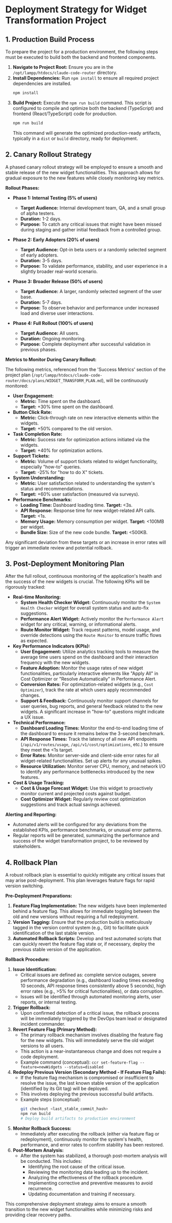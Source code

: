 # Deployment Strategy for Widget Transformation Project

## 1. Production Build Process

To prepare the project for a production environment, the following steps must be executed to build both the backend and frontend components.

1.  **Navigate to Project Root:** Ensure you are in the `/opt/lampp/htdocs/claude-code-router` directory.
2.  **Install Dependencies:** Run `npm install` to ensure all required project dependencies are installed.
    ```bash
    npm install
    ```
3.  **Build Project:** Execute the `npm run build` command. This script is configured to compile and optimize both the backend (TypeScript) and frontend (React/TypeScript) code for production.
    ```bash
    npm run build
    ```
    This command will generate the optimized production-ready artifacts, typically in a `dist` or `build` directory, ready for deployment.

## 2. Canary Rollout Strategy

A phased canary rollout strategy will be employed to ensure a smooth and stable release of the new widget functionalities. This approach allows for gradual exposure to the new features while closely monitoring key metrics.

**Rollout Phases:**

*   **Phase 1: Internal Testing (5% of users)**
    *   **Target Audience:** Internal development team, QA, and a small group of alpha testers.
    *   **Duration:** 1-2 days.
    *   **Purpose:** To catch any critical issues that might have been missed during staging and gather initial feedback from a controlled group.

*   **Phase 2: Early Adopters (20% of users)**
    *   **Target Audience:** Opt-in beta users or a randomly selected segment of early adopters.
    *   **Duration:** 3-5 days.
    *   **Purpose:** To validate performance, stability, and user experience in a slightly broader real-world scenario.

*   **Phase 3: Broader Release (50% of users)**
    *   **Target Audience:** A larger, randomly selected segment of the user base.
    *   **Duration:** 5-7 days.
    *   **Purpose:** To observe behavior and performance under increased load and diverse user interactions.

*   **Phase 4: Full Rollout (100% of users)**
    *   **Target Audience:** All users.
    *   **Duration:** Ongoing monitoring.
    *   **Purpose:** Complete deployment after successful validation in previous phases.

**Metrics to Monitor During Canary Rollout:**

The following metrics, referenced from the 'Success Metrics' section of the project plan (`/opt/lampp/htdocs/claude-code-router/docs/plans/WIDGET_TRANSFORM_PLAN.md`), will be continuously monitored:

*   **User Engagement:**
    *   **Metric:** Time spent on the dashboard.
    *   **Target:** +30% time spent on the dashboard.
*   **Button Click Rate:**
    *   **Metric:** Click-through rate on new interactive elements within the widgets.
    *   **Target:** +50% compared to the old version.
*   **Task Completion Rate:**
    *   **Metric:** Success rate for optimization actions initiated via the widgets.
    *   **Target:** +40% for optimization actions.
*   **Support Tickets:**
    *   **Metric:** Volume of support tickets related to widget functionality, especially "how-to" queries.
    *   **Target:** -25% for "how to do X" tickets.
*   **System Understanding:**
    *   **Metric:** User satisfaction related to understanding the system's status and recommendations.
    *   **Target:** +60% user satisfaction (measured via surveys).
*   **Performance Benchmarks:**
    *   **Loading Time:** Dashboard loading time. **Target:** <3s.
    *   **API Response:** Response time for new widget-related API calls. **Target:** <1s.
    *   **Memory Usage:** Memory consumption per widget. **Target:** <100MB per widget.
    *   **Bundle Size:** Size of the new code bundle. **Target:** <500KB.

Any significant deviation from these targets or an increase in error rates will trigger an immediate review and potential rollback.

## 3. Post-Deployment Monitoring Plan

After the full rollout, continuous monitoring of the application's health and the success of the new widgets is crucial. The following KPIs will be rigorously tracked:

*   **Real-time Monitoring:**
    *   **System Health Checker Widget:** Continuously monitor the `System Health Checker` widget for overall system status and auto-fix suggestions.
    *   **Performance Alert Widget:** Actively monitor the `Performance Alert` widget for any critical, warning, or informational alerts.
    *   **Route Monitor Widget:** Track request patterns, model usage, and override detections using the `Route Monitor` to ensure traffic flows as expected.
*   **Key Performance Indicators (KPIs):**
    *   **User Engagement:** Utilize analytics tracking tools to measure the average time users spend on the dashboard and their interaction frequency with the new widgets.
    *   **Feature Adoption:** Monitor the usage rates of new widget functionalities, particularly interactive elements like "Apply All" in Cost Optimizer or "Resolve Automatically" in Performance Alert.
    *   **Conversion Rates:** For optimization-related widgets (e.g., `Cost Optimizer`), track the rate at which users apply recommended changes.
    *   **Support & Feedback:** Continuously monitor support channels for user queries, bug reports, and general feedback related to the new widgets. A significant increase in "how-to" questions might indicate a UX issue.
*   **Technical Performance:**
    *   **Dashboard Loading Times:** Monitor the end-to-end loading time of the dashboard to ensure it remains below the 3-second benchmark.
    *   **API Response Times:** Track the latency of all new API endpoints (`/api/v1/routes/usage`, `/api/v1/cost/optimizations`, etc.) to ensure they meet the <1s target.
    *   **Error Rates:** Monitor server-side and client-side error rates for all widget-related functionalities. Set up alerts for any unusual spikes.
    *   **Resource Utilization:** Monitor server CPU, memory, and network I/O to identify any performance bottlenecks introduced by the new features.
*   **Cost & Usage Tracking:**
    *   **Cost & Usage Forecast Widget:** Use this widget to proactively monitor current and projected costs against budget.
    *   **Cost Optimizer Widget:** Regularly review cost optimization suggestions and track actual savings achieved.

**Alerting and Reporting:**

*   Automated alerts will be configured for any deviations from the established KPIs, performance benchmarks, or unusual error patterns.
*   Regular reports will be generated, summarizing the performance and success of the widget transformation project, to be reviewed by stakeholders.

## 4. Rollback Plan

A robust rollback plan is essential to quickly mitigate any critical issues that may arise post-deployment. This plan leverages feature flags for rapid version switching.

**Pre-Deployment Preparations:**

1.  **Feature Flag Implementation:** The new widgets have been implemented behind a feature flag. This allows for immediate toggling between the old and new versions without requiring a full redeployment.
2.  **Version Tagging:** Ensure that the production build is meticulously tagged in the version control system (e.g., Git) to facilitate quick identification of the last stable version.
3.  **Automated Rollback Scripts:** Develop and test automated scripts that can quickly revert the feature flag state or, if necessary, deploy the previous stable version of the application.

**Rollback Procedure:**

1.  **Issue Identification:**
    *   Critical issues are defined as: complete service outages, severe performance degradation (e.g., dashboard loading times exceeding 10 seconds, API response times consistently above 5 seconds), high error rates (e.g., >5% for critical functionalities), or data corruption.
    *   Issues will be identified through automated monitoring alerts, user reports, or internal testing.
2.  **Trigger Rollback:**
    *   Upon confirmed detection of a critical issue, the rollback process will be immediately triggered by the DevOps team lead or designated incident commander.
3.  **Revert Feature Flag (Primary Method):**
    *   The primary rollback mechanism involves disabling the feature flag for the new widgets. This will immediately serve the old widget versions to all users.
    *   This action is a near-instantaneous change and does not require a code deployment.
    *   Example command (conceptual): `ccr set-feature-flag --feature=newWidgets --status=disabled`
4.  **Redeploy Previous Version (Secondary Method - If Feature Flag Fails):**
    *   If the feature flag mechanism is compromised or insufficient to resolve the issue, the last known stable version of the application (identified by its Git tag) will be deployed.
    *   This involves deploying the previous successful build artifacts.
    *   Example steps (conceptual):
        ```bash
        git checkout <last_stable_commit_hash>
        npm run build
        # Deploy build artifacts to production environment
        ```
5.  **Monitor Rollback Success:**
    *   Immediately after executing the rollback (either via feature flag or redeployment), continuously monitor the system's health, performance, and error rates to confirm stability has been restored.
6.  **Post-Mortem Analysis:**
    *   After the system has stabilized, a thorough post-mortem analysis will be conducted. This includes:
        *   Identifying the root cause of the critical issue.
        *   Reviewing the monitoring data leading up to the incident.
        *   Analyzing the effectiveness of the rollback procedure.
        *   Implementing corrective and preventive measures to avoid recurrence.
        *   Updating documentation and training if necessary.

This comprehensive deployment strategy aims to ensure a smooth transition to the new widget functionalities while minimizing risks and providing clear recovery paths.